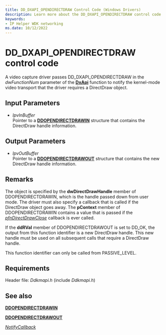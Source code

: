 ```yaml
---
title: DD_DXAPI_OPENDIRECTDRAW Control Code (Windows Drivers)
description: Learn more about the DD_DXAPI_OPENDIRECTDRAW control code.
keywords:
- IP Helper WDK networking
ms.date: 10/12/2022
---
```


# DD\_DXAPI\_OPENDIRECTDRAW control code

A video capture driver passes DD\_DXAPI\_OPENDIRECTDRAW in the *dwFunctionNum* parameter of the [**DxApi**](nf-dxapi-dxapi.md) function to notify the kernel-mode video transport that the driver requires a DirectDraw object.

## Input Parameters

- *lpvInBuffer*  
    Pointer to a [**DDOPENDIRECTDRAWIN**](/windows/win32/api/ddkmapi/ns-ddkmapi-ddopendirectdrawin) structure that contains the DirectDraw handle information.

## Output Parameters

- *lpvOutBuffer*  
    Pointer to a [**DDOPENDIRECTDRAWOUT**](/windows/win32/api/ddkmapi/ns-ddkmapi-ddopendirectdrawout) structure that contains the new DirectDraw handle information.

## Remarks

The object is specified by the **dwDirectDrawHandle** member of DDOPENDIRECTDRAWIN, which is the handle passed down from user mode. The driver must also specify a callback that is called if the DirectDraw object goes away. The **pContext** member of DDOPENDIRECTDRAWIN contains a value that is passed if the [*pfnDirectDrawClose*](/windows/win32/api/ddkmapi/ns-ddkmapi-ddopendirectdrawin#members) callback is ever called.

If the **ddRVal** member of DDOPENDIRECTDRAWOUT is set to DD\_OK, the output from this function identifier is a new DirectDraw handle. This new handle must be used on all subsequent calls that require a DirectDraw handle.

This function identifier can only be called from PASSIVE\_LEVEL.

## Requirements

Header file: *Ddkmapi.h* (include *Ddkmapi.h*)

## See also

[**DDOPENDIRECTDRAWIN**](/windows/win32/api/ddkmapi/ns-ddkmapi-ddopendirectdrawin)

[**DDOPENDIRECTDRAWOUT**](/windows/win32/api/ddkmapi/ns-ddkmapi-ddopendirectdrawout)

[*NotifyCallback*](notify-callback-functions-in-a-video-capture-driver.md)

